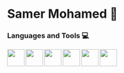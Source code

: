 # Samer Mohamed 🪽

### Languages and Tools 💻
<img align="left" width="40px" styly="paddin-right:10px;"  src="https://cdn.jsdelivr.net/gh/devicons/devicon@latest/icons/html5/html5-original.svg"/>
<img align="left" width="40px" styly="paddin-right:10px;"   src="https://cdn.jsdelivr.net/gh/devicons/devicon@latest/icons/css3/css3-original.svg"  /><img align="left" width="40px" styly="paddin-right:10px;"  src="https://cdn.jsdelivr.net/gh/devicons/devicon@latest/icons/bootstrap/bootstrap-original.svg" />
<img align="left" width="40px" styly="paddin-right:10px;"  src="https://cdn.jsdelivr.net/gh/devicons/devicon@latest/icons/sass/sass-original.svg" />
<img align="left" width="40px" styly="paddin-right:10px;"  src="https://cdn.jsdelivr.net/gh/devicons/devicon@latest/icons/javascript/javascript-original.svg" />
<img align="left" width="40px" styly="paddin-right:10px;"  src="https://cdn.jsdelivr.net/gh/devicons/devicon@latest/icons/react/react-original.svg"/>
